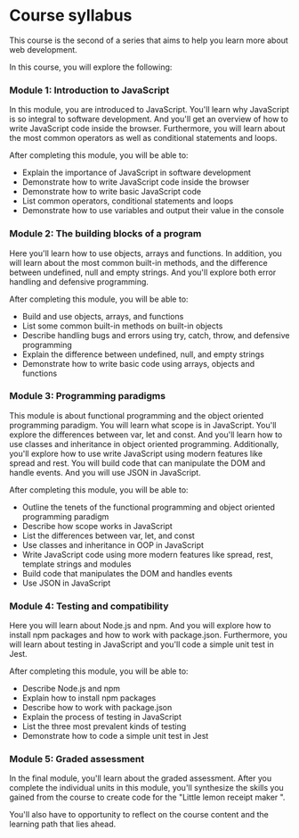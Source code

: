# Course syllabus
This course is the second of a series that aims to help you learn more about web development. 

In this course, you will explore the following:

### Module 1: Introduction to JavaScript

In this module, you are introduced to JavaScript. You'll learn why JavaScript is so integral to software development. And you'll get an overview of how to write JavaScript code inside the browser. Furthermore, you will learn about the most common operators as well as conditional statements and loops.

After completing this module, you will be able to:

- Explain the importance of JavaScript in software development
- Demonstrate how to write JavaScript code inside the browser
- Demonstrate how to write basic JavaScript code
- List common operators, conditional statements and loops
- Demonstrate how to use variables and output their value in the console
  

### Module 2: The building blocks of a program

Here you'll learn how to use objects, arrays and functions. In addition, you will learn about the most common built-in methods, and the difference between undefined, null and empty strings. And you'll explore both error handling and defensive programming.

After completing this module, you will be able to:

- Build and use objects, arrays, and functions
- List some common built-in methods on built-in objects
- Describe handling bugs and errors using try, catch, throw, and defensive programming
- Explain the difference between undefined, null, and empty strings  
- Demonstrate how to write basic code using arrays, objects and functions   

### Module 3: Programming paradigms

This module is about functional programming and the object oriented programming paradigm. You will learn what scope is in JavaScript. You'll explore the differences between var, let and const. And you'll learn how to use classes and inheritance in object oriented programming. Additionally, you'll explore how to use write JavaScript using modern features like spread and rest.  You will build code that can manipulate the DOM and handle events. And you will use JSON in JavaScript.

After completing this module, you will be able to:

- Outline the tenets of the functional programming and object oriented programming paradigm
- Describe how scope works in JavaScript
- List the differences between var, let, and const
- Use classes and inheritance in OOP in JavaScript
- Write JavaScript code using more modern features like spread, rest, template strings and modules
- Build code that manipulates the DOM and handles events
- Use JSON in JavaScript

            

### Module 4: Testing and compatibility

Here you will learn about Node.js and npm. And you will explore how to install npm packages and how to work with package.json. Furthermore, you will learn about testing in JavaScript and you'll code a simple unit test in Jest.

After completing this module, you will be able to:

- Describe Node.js and npm
- Explain how to install npm packages
- Describe how to work with package.json
- Explain the process of testing in JavaScript
- List the three most prevalent kinds of testing
- Demonstrate how to code a simple unit test in Jest    

### Module 5: Graded assessment

In the final module, you'll learn about the graded assessment. After you complete the individual units in this module, you'll synthesize the skills you gained from the course to create code for the "Little lemon receipt maker ". 

You'll also have to opportunity to reflect on the course content and the learning path that lies ahead.    